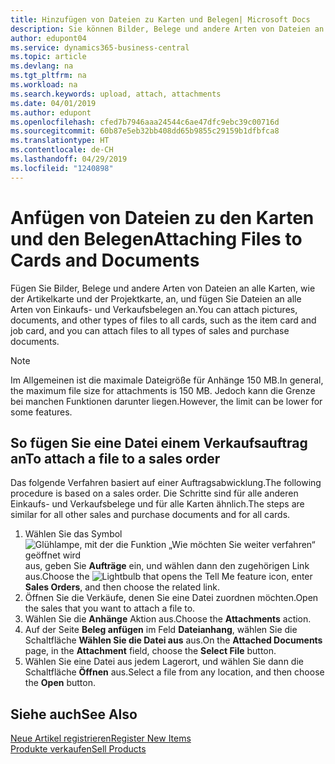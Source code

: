 ```yaml
---
title: Hinzufügen von Dateien zu Karten und Belegen| Microsoft Docs
description: Sie können Bilder, Belege und andere Arten von Dateien an alle Karten und alle Arten von Verkaufs- und Einkaufsbelegen anfügen.
author: edupont04
ms.service: dynamics365-business-central
ms.topic: article
ms.devlang: na
ms.tgt_pltfrm: na
ms.workload: na
ms.search.keywords: upload, attach, attachments
ms.date: 04/01/2019
ms.author: edupont
ms.openlocfilehash: cfed7b7946aaa24544c6ae47dfc9ebc39c00716d
ms.sourcegitcommit: 60b87e5eb32bb408dd65b9855c29159b1dfbfca8
ms.translationtype: HT
ms.contentlocale: de-CH
ms.lasthandoff: 04/29/2019
ms.locfileid: "1240898"
---
```

# <a name="attaching-files-to-cards-and-documents"></a><span data-ttu-id="6260a-103">Anfügen von Dateien zu den Karten und den Belegen</span><span class="sxs-lookup"><span data-stu-id="6260a-103">Attaching Files to Cards and Documents</span></span>
<span data-ttu-id="6260a-104">Fügen Sie Bilder, Belege und andere Arten von Dateien an alle Karten, wie der Artikelkarte und der Projektkarte, an, und fügen Sie Dateien an alle Arten von Einkaufs- und Verkaufsbelegen an.</span><span class="sxs-lookup"><span data-stu-id="6260a-104">You can attach pictures, documents, and other types of files to all cards, such as the item card and job card, and you can attach files to all types of sales and purchase documents.</span></span>

> [!Note]
> <span data-ttu-id="6260a-105">Im Allgemeinen ist die maximale Dateigröße für Anhänge 150 MB.</span><span class="sxs-lookup"><span data-stu-id="6260a-105">In general, the maximum file size for attachments is 150 MB.</span></span> <span data-ttu-id="6260a-106">Jedoch kann die Grenze bei manchen Funktionen darunter liegen.</span><span class="sxs-lookup"><span data-stu-id="6260a-106">However, the limit can be lower for some features.</span></span> 

## <a name="to-attach-a-file-to-a-sales-order"></a><span data-ttu-id="6260a-107">So fügen Sie eine Datei einem Verkaufsauftrag an</span><span class="sxs-lookup"><span data-stu-id="6260a-107">To attach a file to a sales order</span></span>
<span data-ttu-id="6260a-108">Das folgende Verfahren basiert auf einer Auftragsabwicklung.</span><span class="sxs-lookup"><span data-stu-id="6260a-108">The following procedure is based on a sales order.</span></span> <span data-ttu-id="6260a-109">Die Schritte sind für alle anderen Einkaufs- und Verkaufsbelege und für alle Karten ähnlich.</span><span class="sxs-lookup"><span data-stu-id="6260a-109">The steps are similar for all other sales and purchase documents and for all cards.</span></span>

1. <span data-ttu-id="6260a-110">Wählen Sie das Symbol ![Glühlampe, mit der die Funktion „Wie möchten Sie weiter verfahren“ geöffnet wird](media/ui-search/search_small.png "Wie möchten Sie weiter verfahren?") aus, geben Sie **Aufträge** ein, und wählen dann den zugehörigen Link aus.</span><span class="sxs-lookup"><span data-stu-id="6260a-110">Choose the ![Lightbulb that opens the Tell Me feature](media/ui-search/search_small.png "Tell me what you want to do") icon, enter **Sales Orders**, and then choose the related link.</span></span>
2. <span data-ttu-id="6260a-111">Öffnen Sie die Verkäufe, denen Sie eine Datei zuordnen möchten.</span><span class="sxs-lookup"><span data-stu-id="6260a-111">Open the sales that you want to attach a file to.</span></span>
3. <span data-ttu-id="6260a-112">Wählen Sie die **Anhänge** Aktion aus.</span><span class="sxs-lookup"><span data-stu-id="6260a-112">Choose the **Attachments** action.</span></span>
4. <span data-ttu-id="6260a-113">Auf der Seite **Beleg anfügen** im Feld **Dateianhang**, wählen Sie die Schaltfläche **Wählen Sie die Datei aus** aus.</span><span class="sxs-lookup"><span data-stu-id="6260a-113">On the **Attached Documents** page, in the **Attachment** field, choose the **Select File** button.</span></span>
5. <span data-ttu-id="6260a-114">Wählen Sie eine Datei aus jedem Lagerort, und wählen Sie dann die Schaltfläche **Öffnen** aus.</span><span class="sxs-lookup"><span data-stu-id="6260a-114">Select a file from any location, and then choose the **Open** button.</span></span>

## <a name="see-also"></a><span data-ttu-id="6260a-115">Siehe auch</span><span class="sxs-lookup"><span data-stu-id="6260a-115">See Also</span></span>
[<span data-ttu-id="6260a-116">Neue Artikel registrieren</span><span class="sxs-lookup"><span data-stu-id="6260a-116">Register New Items</span></span>](inventory-how-register-new-items.md)  
[<span data-ttu-id="6260a-117">Produkte verkaufen</span><span class="sxs-lookup"><span data-stu-id="6260a-117">Sell Products</span></span>](sales-how-sell-products.md)
